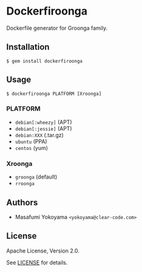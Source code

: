 # Dockerfiroonga

Dockerfile generator for Groonga family.

## Installation

    $ gem install dockerfiroonga

## Usage

    $ dockerfiroonga PLATFORM [Xroonga]

### PLATFORM

* `debian[:wheezy]` (APT)
* `debian[:jessie]` (APT)
* `debian:XXX` (.tar.gz)
* `ubuntu` (PPA)
* `centos` (yum)

### Xroonga

* `groonga` (default)
* `rroonga`

## Authors

* Masafumi Yokoyama `<yokoyama@clear-code.com>`

## License

Apache License, Version 2.0.

See [LICENSE](https://github.com/myokoym/dockerfiroonga/blob/master/LICENSE) for details.
